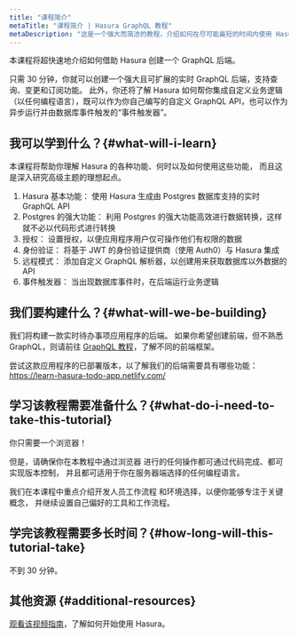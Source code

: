 ```yaml
---
title: "课程简介"
metaTitle: "课程简介 | Hasura GraphQL 教程"
metaDescription: "这是一个强大而简洁的教程，介绍如何在尽可能最短的时间内使用 Hasura GraphQL 引擎创建一个 GraphQL 后端。"
---
```


本课程将超快速地介绍如何借助 Hasura 创建一个 GraphQL 后端。

只需 30 分钟，你就可以创建一个强大且可扩展的实时 GraphQL 后端，支持查询、变更和订阅功能。 此外，你还将了解 Hasura 如何帮你集成自定义业务逻辑（以任何编程语言），既可以作为你自己编写的自定义 GraphQL API，也可以作为异步运行并由数据库事件触发的“事件触发器”。

## 我可以学到什么？{#what-will-i-learn}

本课程将帮助你理解 Hasura 的各种功能、何时以及如何使用这些功能，
而且这是深入研究高级主题的理想起点。

1. Hasura 基本功能： 使用 Hasura 生成由 Postgres 数据库支持的实时 GraphQL API
2. Postgres 的强大功能： 利用 Postgres 的强大功能高效进行数据转换，这样就不必以代码形式进行转换
3. 授权： 设置授权，以便应用程序用户仅可操作他们有权限的数据
4. 身份验证： 将基于 JWT 的身份验证提供商（使用 Auth0）与 Hasura 集成
5. 远程模式： 添加自定义 GraphQL 解析器，以创建用来获取数据库以外数据的 API
6. 事件触发器： 当出现数据库事件时，在后端运行业务逻辑

## 我们要构建什么？{#what-will-we-be-building}

我们将构建一款实时待办事项应用程序的后端。 如果你希望创建前端，但不熟悉 GraphQL，则请前往 [GraphQL 教程](https://hasura.io/learn/)，了解不同的前端框架。

尝试这款应用程序的已部署版本，以了解我们的后端需要具有哪些功能：
https://learn-hasura-todo-app.netlify.com/

## 学习该教程需要准备什么？{#what-do-i-need-to-take-this-tutorial}

你只需要一个浏览器！

但是，请确保你在本教程中通过浏览器
进行的任何操作都可通过代码完成、都可实现版本控制，
并且都可适用于你在服务器端选择的任何编程语言。

我们在本课程中重点介绍开发人员工作流程
和环境选择，以便你能够专注于关键概念，
并继续设置自己偏好的工具和工作流程。

## 学完该教程需要多长时间？{#how-long-will-this-tutorial-take}

不到 30 分钟。

## 其他资源 {#additional-resources}

[观看该视频指南](https://hasura.io/events/webinar/get-started-with-hasura/?pg=learn&plcmt=body&cta=getting-started&tech=)，了解如何开始使用 Hasura。
